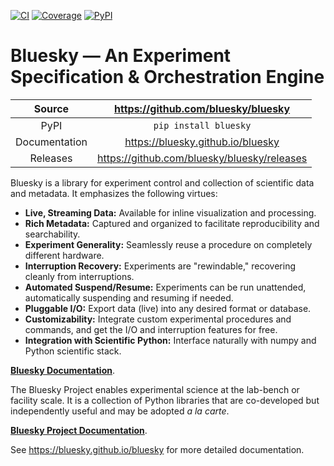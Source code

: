 [![CI](https://github.com/bluesky/bluesky/actions/workflows/ci.yml/badge.svg)](https://github.com/bluesky/bluesky/actions/workflows/ci.yml)
[![Coverage](https://codecov.io/gh/bluesky/bluesky/branch/main/graph/badge.svg)](https://codecov.io/gh/bluesky/bluesky)
[![PyPI](https://img.shields.io/pypi/v/bluesky.svg)](https://pypi.org/project/bluesky)


# Bluesky — An Experiment Specification & Orchestration Engine

|    Source     |     <https://github.com/bluesky/bluesky>      |
| :-----------: | :-------------------------------------------: |
|     PyPI      |             `pip install bluesky`             |
| Documentation |      <https://bluesky.github.io/bluesky>      |
|   Releases    | <https://github.com/bluesky/bluesky/releases> |

Bluesky is a library for experiment control and collection of scientific data
and metadata. It emphasizes the following virtues:

* **Live, Streaming Data:** Available for inline visualization and processing.
* **Rich Metadata:** Captured and organized to facilitate reproducibility and
  searchability.
* **Experiment Generality:** Seamlessly reuse a procedure on completely
  different hardware.
* **Interruption Recovery:** Experiments are "rewindable," recovering cleanly
  from interruptions.
* **Automated Suspend/Resume:** Experiments can be run unattended,
  automatically suspending and resuming if needed.
* **Pluggable I/O:** Export data (live) into any desired format or database.
* **Customizability:** Integrate custom experimental procedures and commands,
  and get the I/O and interruption features for free.
* **Integration with Scientific Python:** Interface naturally with numpy and
  Python scientific stack.

[**Bluesky Documentation**](http://blueskyproject.io/bluesky).

The Bluesky Project enables experimental science at the lab-bench or facility scale. It is a collection of Python libraries that are co-developed but independently useful and may be adopted *a la carte*.

[**Bluesky Project Documentation**](http://blueskyproject.io).

<!-- README only content. Anything below this line won't be included in index.md -->

See https://bluesky.github.io/bluesky for more detailed documentation.
